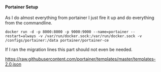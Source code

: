 
#### Portainer Setup
As I do almost everything from portainer I just fire it up and do everything from the commandline.
```
docker run -d -p 8000:8000 -p 9000:9000 --name=portainer --restart=always -v /var/run/docker.sock:/var/run/docker.sock -v /configs/portainer:/data portainer/portainer-ce
```
If I ran the migration lines this part should not even be needed.



https://raw.githubusercontent.com/portainer/templates/master/templates-2.0.json